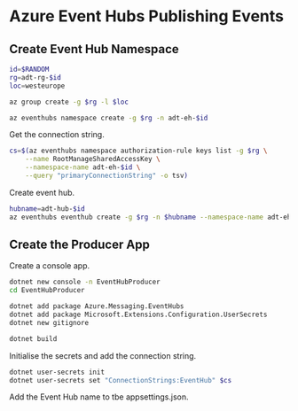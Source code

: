 # Azure Event Hubs Publishing Events

## Create Event Hub Namespace

```sh
id=$RANDOM
rg=adt-rg-$id
loc=westeurope

az group create -g $rg -l $loc

az eventhubs namespace create -g $rg -n adt-eh-$id
```

Get the connection string.

```sh
cs=$(az eventhubs namespace authorization-rule keys list -g $rg \
    --name RootManageSharedAccessKey \
    --namespace-name adt-eh-$id \
    --query "primaryConnectionString" -o tsv)
```

Create event hub.

```sh
hubname=adt-hub-$id
az eventhubs eventhub create -g $rg -n $hubname --namespace-name adt-eh-$id
```

## Create the Producer App

Create a console app.

```sh
dotnet new console -n EventHubProducer
cd EventHubProducer

dotnet add package Azure.Messaging.EventHubs
dotnet add package Microsoft.Extensions.Configuration.UserSecrets
dotnet new gitignore

dotnet build
```

Initialise the secrets and add the connection string.

```sh
dotnet user-secrets init
dotnet user-secrets set "ConnectionStrings:EventHub" $cs
```

Add the Event Hub name to tbe appsettings.json.
